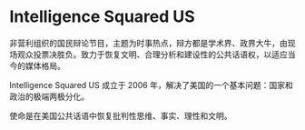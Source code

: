 # Intelligence Squared US

非营利组织的国民辩论节目，主题为时事热点，辩方都是学术界、政界大牛，由现场观众投票决胜负。致力于恢复文明、合理分析和建设性的公共话语权，以适应当今的媒体格局。

Intelligence Squared US 成立于 2006 年，解决了美国的一个基本问题：国家和政治的极端两极分化。

使命是在美国公共话语中恢复批判性思维、事实、理性和文明。
